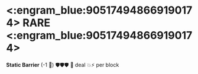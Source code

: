 # <:engram_blue:905174948669190174> RARE <:engram_blue:905174948669190174>

**Static Barrier** (-1 :large_blue_diamond:) :shield::shield:🛡️ 🔀 deal 💥⚡ per block
